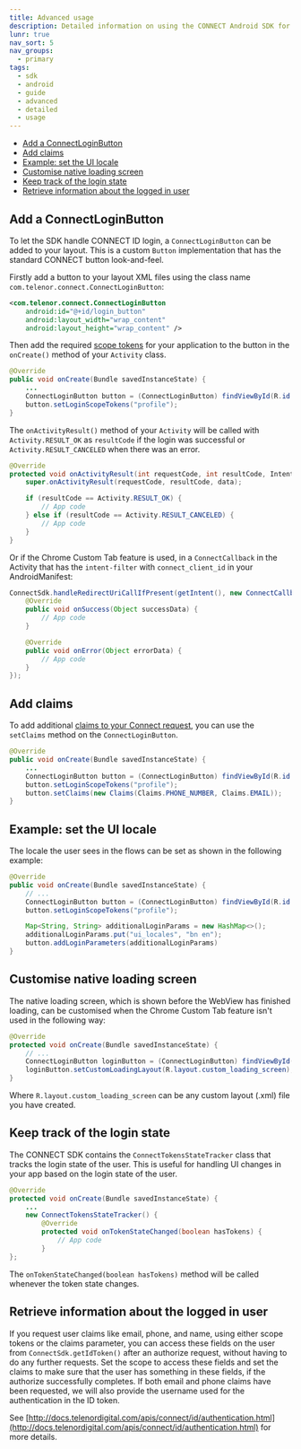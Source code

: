 ```yaml
---
title: Advanced usage
description: Detailed information on using the CONNECT Android SDK for integration.
lunr: true
nav_sort: 5
nav_groups:
  - primary
tags:
  - sdk
  - android
  - guide
  - advanced
  - detailed
  - usage
---
```


* [Add a ConnectLoginButton](#add-a-connectloginbutton)
* [Add claims](#add-claims)
* [Example: set the UI locale](#example-set-the-ui-locale)
* [Customise native loading screen](#customise-native-loading-screen)
* [Keep track of the login state](keep-track-of-the-login-state)
* [Retrieve information about the logged in user](#retrieve-information-about-the-logged-in-user)

## Add a ConnectLoginButton

To let the SDK handle CONNECT ID login, a `ConnectLoginButton` can be added to your layout. This is
a custom `Button` implementation that has the standard CONNECT button look-and-feel.

Firstly add a button to your layout XML files using the class name
`com.telenor.connect.ConnectLoginButton`:

```xml
<com.telenor.connect.ConnectLoginButton
    android:id="@+id/login_button"
    android:layout_width="wrap_content"
    android:layout_height="wrap_content" />
```

Then add the required [scope tokens](http://docs.telenordigital.com/connect/id/scope.html) for your
application to the button in the `onCreate()` method of your `Activity` class.

```java
@Override
public void onCreate(Bundle savedInstanceState) {
    ...
    ConnectLoginButton button = (ConnectLoginButton) findViewById(R.id.login_button);
    button.setLoginScopeTokens("profile");
}
```

The `onActivityResult()` method of your `Activity` will be called with `Activity.RESULT_OK` as
`resultCode` if the login was successful or `Activity.RESULT_CANCELED` when there was an error.

```java
@Override
protected void onActivityResult(int requestCode, int resultCode, Intent data) {
    super.onActivityResult(requestCode, resultCode, data);

    if (resultCode == Activity.RESULT_OK) {
        // App code
    } else if (resultCode == Activity.RESULT_CANCELED) {
        // App code
    }
}

```

Or if the Chrome Custom Tab feature is used, in a `ConnectCallback` in the Activity that has the `intent-filter` with `connect_client_id` in your AndroidManifest:
```java
ConnectSdk.handleRedirectUriCallIfPresent(getIntent(), new ConnectCallback() {
    @Override
    public void onSuccess(Object successData) {
        // App code
    }

    @Override
    public void onError(Object errorData) {
        // App code
    }
});

```

## Add claims

To add additional [claims to your Connect request](http://docs.telenordigital.com/apis/connect/id/authentication.html#authorization-server-user-authorization), you can use the `setClaims` method on the `ConnectLoginButton`.

```java
@Override
public void onCreate(Bundle savedInstanceState) {
    ...
    ConnectLoginButton button = (ConnectLoginButton) findViewById(R.id.login_button);
    button.setLoginScopeTokens("profile");
    button.setClaims(new Claims(Claims.PHONE_NUMBER, Claims.EMAIL));
}
```

## Example: set the UI locale

The locale the user sees in the flows can be set as shown in the following example:

```java
@Override
public void onCreate(Bundle savedInstanceState) {
    // ...
    ConnectLoginButton button = (ConnectLoginButton) findViewById(R.id.login_button);
    button.setLoginScopeTokens("profile");

    Map<String, String> additionalLoginParams = new HashMap<>();
    additionalLoginParams.put("ui_locales", "bn en");
    button.addLoginParameters(additionalLoginParams)
}
```

## Customise native loading screen

The native loading screen, which is shown before the WebView has finished loading, can be customised when the Chrome Custom Tab feature isn't used in the following way:

```java
@Override
protected void onCreate(Bundle savedInstanceState) {
    // ...
    ConnectLoginButton loginButton = (ConnectLoginButton) findViewById(R.id.login_button);
    loginButton.setCustomLoadingLayout(R.layout.custom_loading_screen);
}
```

Where `R.layout.custom_loading_screen` can be any custom layout (.xml) file you have created.

## Keep track of the login state

The CONNECT SDK contains the `ConnectTokensStateTracker` class that tracks the login
state of the user. This is useful for handling UI changes in your app based on the login state of the user.

```java
@Override
protected void onCreate(Bundle savedInstanceState) {
    ...
    new ConnectTokensStateTracker() {
        @Override
        protected void onTokenStateChanged(boolean hasTokens) {
            // App code
        }
};
```

The `onTokenStateChanged(boolean hasTokens)` method will be called whenever the token state changes.

## Retrieve information about the logged in user

If you request user claims like email, phone, and name, using either scope tokens or the claims parameter, you can access these fields on the user from `ConnectSdk.getIdToken()` after an authorize request, without having to do any further requests. Set the scope to access these fields and set the claims to make sure that the user has something in these fields, if the authorize successfully completes. If both email and phone claims have been requested, we will also provide the username used for the authentication in the ID token.

See [http://docs.telenordigital.com/apis/connect/id/authentication.html](http://docs.telenordigital.com/apis/connect/id/authentication.html) for more details.
